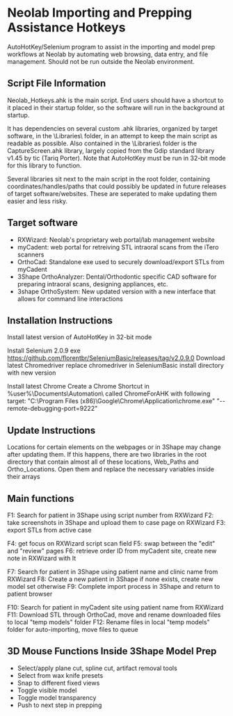 # Neolab Importing and Prepping Assistance Hotkeys

AutoHotKey/Selenium program to assist in the importing and model prep workflows at Neolab by automating web browsing, data entry, and file management. Should not be run outside the Neolab environment. 

## Script File Information

Neolab_Hotkeys.ahk is the main script. End users should have a shortcut to it placed in their startup folder, so the software will run in the background at startup. 

It has dependencies on several custom .ahk libraries, organized by target software, in the \Libraries\ folder, in an attempt to keep the main script as readable as possible. Also contained in the \Libraries\ folder is the CaptureScreen.ahk library, largely copied from the Gdip standard library v1.45 by tic (Tariq Porter). Note that AutoHotKey must be run in 32-bit mode for this library to function.

Several libraries sit next to the main script in the root folder, containing coordinates/handles/paths that could possibly be updated in future releases of target software/websites. These are seperated to make updating them easier and less risky.

## Target software

- RXWizard: Neolab's proprietary web portal/lab management website
- myCadent: web portal for retreiving STL intraoral scans from the iTero scanners
- OrthoCad: Standalone exe used to securely download/export STLs from myCadent
- 3Shape OrthoAnalyzer: Dental/Orthodontic specific CAD software for preparing intraoral scans, designing appliances, etc.
- 3shape OrthoSystem: New updated version with a new interface that allows for command line interactions

## Installation Instructions 

Install latest version of AutoHotKey in 32-bit mode

Install Selenium 2.0.9 exe
https://github.com/florentbr/SeleniumBasic/releases/tag/v2.0.9.0
Download latest Chromedriver
replace chromedriver in SeleniumBasic install directory with new version

Install latest Chrome
Create a Chrome Shortcut in %user%\Documents\Automation\ called ChromeForAHK with following target:
"C:\Program Files (x86)\Google\Chrome\Application\chrome.exe" "--remote-debugging-port=9222"

## Update Instructions 

Locations for certain elements on the webpages or in 3Shape may change after updating them. If this happens, there are two libraries in the root directory that contain almost all of these locations, Web_Paths and Ortho_Locations. Open them and replace the necessary variables inside their arrays

## Main functions

F1: Search for patient in 3Shape using script number from RXWizard
F2: take screenshots in 3Shape and upload them to case page on RXWizard
F3: export STLs from active case

F4: get focus on RXWizard script scan field
F5: swap between the "edit" and "review" pages
F6: retrieve order ID from myCadent site, create new note in RXWizard with It

F7: Search for patient in 3Shape using patient name and clinic name from RXWizard
F8: Create a new patient in 3Shape if none exists, create new model set otherwise
F9: Complete import process in 3Shape and return to patient browser

F10: Search for patient in myCadent site using patient name from RXWizard
F11: Download STL through OrthoCad, move and rename downloaded files to local "temp models" folder
F12: Rename files in local "temp models" folder for auto-importing, move files to queue

## 3D Mouse Functions Inside 3Shape Model Prep

- Select/apply plane cut, spline cut, artifact removal tools
- Select from wax knife presets
- Snap to different fixed views
- Toggle visible model
- Toggle model transparency
- Push to next step in prepping






